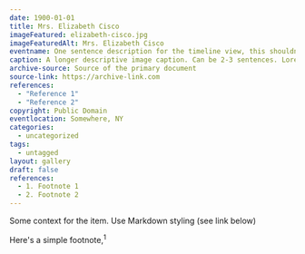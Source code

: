 ```yaml
---
date: 1900-01-01
title: Mrs. Elizabeth Cisco
imageFeatured: elizabeth-cisco.jpg
imageFeaturedAlt: Mrs. Elizabeth Cisco
eventname: One sentence description for the timeline view, this shouldn't be longer than 125 characters. 
caption: A longer descriptive image caption. Can be 2-3 sentences. Lorem ipsum dolor sit amet, consectetur adipiscing elit. Cras magna est, consectetur vel dapibus ac, gravida a metus. Integer scelerisque elit odio, nec rutrum ante volutpat ultrices. Pellentesque nec consequat orci. Aliquam leo est, dictum quis convallis sit amet, elementum sed justo. 
archive-source: Source of the primary document
source-link: https://archive-link.com
references:
  - "Reference 1"
  - "Reference 2"
copyright: Public Domain
eventlocation: Somewhere, NY
categories:
  - uncategorized
tags:
  - untagged
layout: gallery
draft: false
references:
  - 1. Footnote 1
  - 2. Footnote 2
---
```


Some context for the item. Use Markdown styling (see link below)

Here's a simple footnote,<sup>1<sup>
